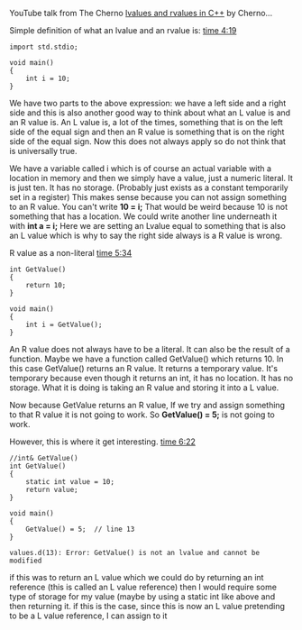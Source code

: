 

YouTube talk from The Cherno [lvalues and rvalues in C++](https://www.youtube.com/watch?v=fbYknr-HPYE&t=720s) by Cherno...


Simple definition of what an lvalue and an rvalue is:  [time 4:19](https://www.youtube.com/watch?v=fbYknr-HPYE&t=720s#t=04m19s)



```
import std.stdio;

void main()
{
    int i = 10;
}
```

We have two parts to the above expression: we have a left side and a right side and this is also another good way to think about what an L value is and an R value is. An L value is, a lot of the times, something that is on the left side of the equal sign and then an R value is something that is on the right side of the equal sign. Now this does not always apply so do not think that is universally true.

We have a variable called i which is of course an actual variable with a location in memory and then we simply have a value, just a numeric literal. It is just ten. It has no storage. (Probably just exists as a constant temporarily set in a register)   This makes sense because you can not assign something to an R value. You can't write **10 = i;** That would be weird because 10 is not something that has a location. We could write another line underneath it with **int a = i;** Here we are setting an Lvalue equal to something that is also an L value which is why to say the right side always is a R value is wrong.  

R value as a non-literal   [time 5:34](https://www.youtube.com/watch?v=fbYknr-HPYE&t=720s#t=05m34s)

```
int GetValue()
{
    return 10;
}

void main()
{
    int i = GetValue();
}
```

An R value does not always have to be a literal. It can also be the result of a function. Maybe we have a function called GetValue() which returns 10. In this case GetValue() returns an R value. It returns a temporary value. It's temporary because even though it returns an int, it has no location. It has no storage. What it is doing is taking an R value and storing it into a L value.


Now because GetValue returns an R value, If we try and assign something to that R value it is not going to work. So **GetValue() = 5;** is not going to work.

However, this is where it get interesting.   [time 6:22](https://www.youtube.com/watch?v=fbYknr-HPYE&t=720s#t=06m22s)

```
//int& GetValue()
int GetValue()
{
    static int value = 10;
    return value;
}

void main()
{
	GetValue() = 5;  // line 13
}

values.d(13): Error: GetValue() is not an lvalue and cannot be modified
```

if this was to return an L value which we could do by returning an int reference (this is called an L value reference) then I would require some type of storage for my value (maybe by using a static int like above and then returning it. if this is the case, since this is now an L value pretending to be a L value reference, I can assign to it  


